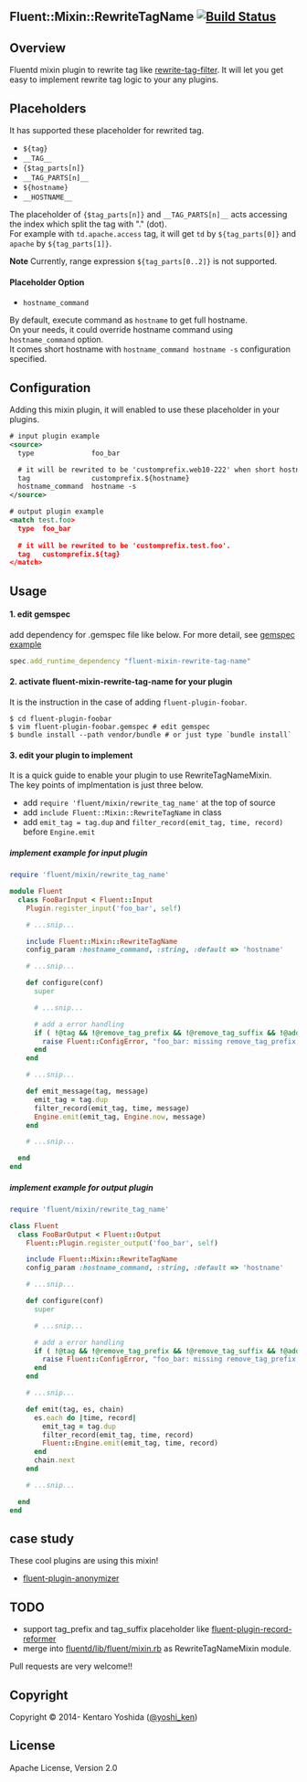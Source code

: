 ## Fluent::Mixin::RewriteTagName [![Build Status](https://travis-ci.org/y-ken/fluent-mixin-rewrite-tag-name.png?branch=master)](https://travis-ci.org/y-ken/fluent-mixin-rewrite-tag-name)

## Overview

Fluentd mixin plugin to rewrite tag like [rewrite-tag-filter](https://github.com/fluent/fluent-plugin-rewrite-tag-filter). It will let you get easy to implement rewrite tag logic to your any plugins.

## Placeholders

It has supported these placeholder for rewrited tag.

- `${tag}`
- `__TAG__`
- `{$tag_parts[n]}`
- `__TAG_PARTS[n]__`
- `${hostname}`
- `__HOSTNAME__`

The placeholder of `{$tag_parts[n]}` and `__TAG_PARTS[n]__` acts accessing the index which split the tag with "." (dot).  
For example with `td.apache.access` tag, it will get `td` by `${tag_parts[0]}` and `apache` by `${tag_parts[1]}`.

**Note** Currently, range expression ```${tag_parts[0..2]}``` is not supported.

#### Placeholder Option

* `hostname_command` 

By default, execute command as `hostname` to get full hostname.  
On your needs, it could override hostname command using `hostname_command` option.  
It comes short hostname with `hostname_command hostname -s` configuration specified.

## Configuration

Adding this mixin plugin, it will enabled to use these placeholder in your plugins.

```xml
# input plugin example
<source>
  type              foo_bar

  # it will be rewrited to be 'customprefix.web10-222' when short hostname is 'web10-222'.
  tag               customprefix.${hostname}
  hostname_command  hostname -s
</source>
```

```xml
# output plugin example
<match test.foo>
  type  foo_bar
  
  # it will be rewrited to be 'customprefix.test.foo'.
  tag   customprefix.${tag}
</match>
```

## Usage

#### 1. edit gemspec

add dependency for .gemspec file like below. For more detail, see [gemspec example](https://github.com/y-ken/fluent-plugin-anonymizer/blob/master/fluent-plugin-anonymizer.gemspec)

```ruby
spec.add_runtime_dependency "fluent-mixin-rewrite-tag-name"
```

#### 2. activate fluent-mixin-rewrite-tag-name for your plugin

It is the instruction in the case of adding `fluent-plugin-foobar`.

```
$ cd fluent-plugin-foobar
$ vim fluent-plugin-foobar.gemspec # edit gemspec
$ bundle install --path vendor/bundle # or just type `bundle install`
```

#### 3. edit your plugin to implement

It is a quick guide to enable your plugin to use RewriteTagNameMixin.  
The key points of implmentation is just three below.

* add `require 'fluent/mixin/rewrite_tag_name'` at the top of source
* add `include Fluent::Mixin::RewriteTagName` in class
* add `emit_tag = tag.dup` and `filter_record(emit_tag, time, record)` before `Engine.emit`

##### implement example for input plugin

```ruby
require 'fluent/mixin/rewrite_tag_name'

module Fluent
  class FooBarInput < Fluent::Input
    Plugin.register_input('foo_bar', self)

    # ...snip...

    include Fluent::Mixin::RewriteTagName
    config_param :hostname_command, :string, :default => 'hostname'

    # ...snip...

    def configure(conf)
      super

      # ...snip...

      # add a error handling 
      if ( !@tag && !@remove_tag_prefix && !@remove_tag_suffix && !@add_tag_prefix && !@add_tag_suffix )
        raise Fluent::ConfigError, "foo_bar: missing remove_tag_prefix, remove_tag_suffix, add_tag_prefix or add_tag_suffix."
      end      
    end

    # ...snip...

    def emit_message(tag, message)
      emit_tag = tag.dup
      filter_record(emit_tag, time, message)
      Engine.emit(emit_tag, Engine.now, message)
    end

    # ...snip...

  end
end
```

##### implement example for output plugin

```ruby
require 'fluent/mixin/rewrite_tag_name'

class Fluent
  class FooBarOutput < Fluent::Output
    Fluent::Plugin.register_output('foo_bar', self)

    include Fluent::Mixin::RewriteTagName
    config_param :hostname_command, :string, :default => 'hostname'

    # ...snip...

    def configure(conf)
      super

      # ...snip...

      # add a error handling 
      if ( !@tag && !@remove_tag_prefix && !@remove_tag_suffix && !@add_tag_prefix && !@add_tag_suffix )
        raise Fluent::ConfigError, "foo_bar: missing remove_tag_prefix, remove_tag_suffix, add_tag_prefix or add_tag_suffix."
      end      
    end

    # ...snip...

    def emit(tag, es, chain)
      es.each do |time, record|
        emit_tag = tag.dup
        filter_record(emit_tag, time, record)
        Fluent::Engine.emit(emit_tag, time, record)
      end
      chain.next
    end

    # ...snip...

  end
end
```

## case study

These cool plugins are using this mixin!

* [fluent-plugin-anonymizer](https://github.com/y-ken/fluent-plugin-anonymizer/)

## TODO

* support tag_prefix and tag_suffix placeholder like [fluent-plugin-record-reformer](https://github.com/sonots/fluent-plugin-record-reformer)
* merge into [fluentd/lib/fluent/mixin.rb](https://github.com/fluent/fluentd/blob/master/lib/fluent/mixin.rb) as RewriteTagNameMixin module.

Pull requests are very welcome!!

## Copyright

Copyright © 2014- Kentaro Yoshida ([@yoshi_ken](https://twitter.com/yoshi_ken))

## License

Apache License, Version 2.0

